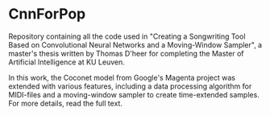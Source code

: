 # CnnForPop
Repository containing all the code used in "Creating a Songwriting Tool Based on Convolutional Neural Networks and a Moving-Window Sampler",
a master's thesis written by Thomas D'heer for completing the Master of Artificial Intelligence at KU Leuven.

In this work, the Coconet model from Google's Magenta project was extended with various features,
including a data processing algorithm for MIDI-files and a moving-window sampler to create time-extended samples.
For more details, read the full text.
